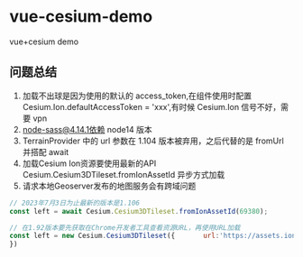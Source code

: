 # vue-cesium-demo

vue+cesium  demo

## 问题总结

1. 加载不出球是因为使用的默认的 access_token,在组件使用时配置 Cesium.Ion.defaultAccessToken = 'xxx',有时候 Cesium.Ion 信号不好，需要 vpn
2. node-sass@4.14.1依赖 node14 版本
3. TerrainProvider 中的 url 参数在 1.104 版本被弃用，之后代替的是 fromUrl 并搭配 await
4. 加载Cesium Ion资源要使用最新的API  Cesium.Cesium3DTileset.fromIonAssetId 异步方式加载
5. 请求本地Geoserver发布的地图服务会有跨域问题

```js
// 2023年7月3日为止最新的版本是1.106
const left = await Cesium.Cesium3DTileset.fromIonAssetId(69380);

// 在1.92版本要先获取在Chrome开发者工具查看资源URL，再使用URL加载
const left = new Cesium.Cesium3DTileset({ 	    url:'https://assets.ion.cesium.com/asset_depot/69380/MelbournePhotogrammetry/v1/tileset.json?v=2'
})
```

